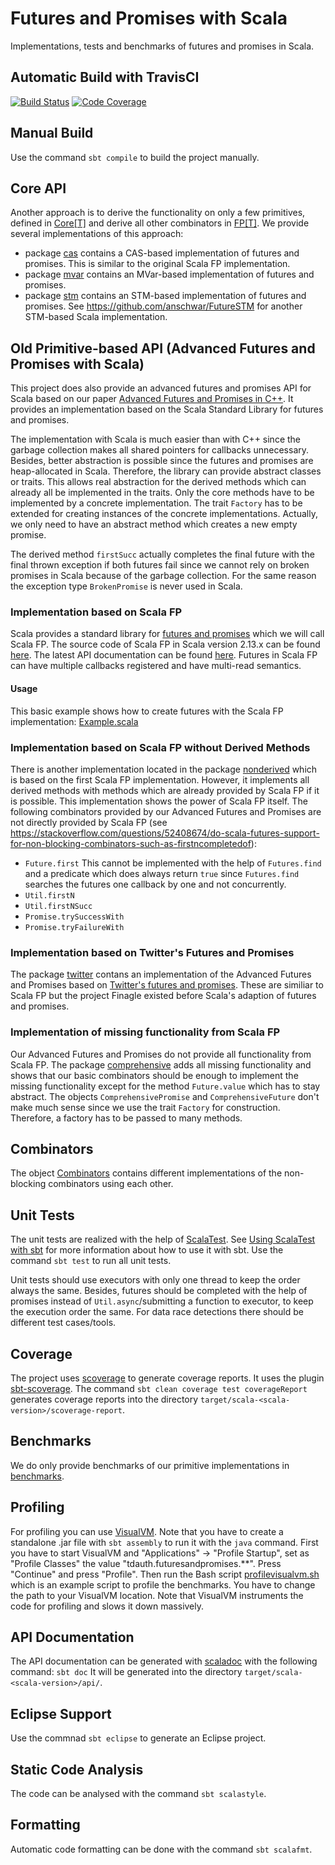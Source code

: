 # Futures and Promises with Scala

Implementations, tests and benchmarks of futures and promises in Scala.

## Automatic Build with TravisCI
[![Build Status](https://travis-ci.org/tdauth/scala-futures-promises.svg?branch=master)](https://travis-ci.org/tdauth/scala-futures-promises)
[![Code Coverage](https://img.shields.io/codecov/c/github/tdauth/scala-futures-promises/master.svg)](https://codecov.io/github/tdauth/scala-futures-promises?branch=master)

## Manual Build
Use the command `sbt compile` to build the project manually.

## Core API
Another approach is to derive the functionality on only a few primitives, defined in [Core[T]](./src/main/scala/tdauth/futuresandpromises/core/Core.scala)
and derive all other combinators in [FP[T]](./src/main/scala/tdauth/futuresandpromises/core/FP.scala).
We provide several implementations of this approach:

* package [cas](./src/main/scala/tdauth/futuresandpromises/core/cas) contains a CAS-based implementation of futures and promises.
This is similar to the original Scala FP implementation.
* package [mvar](./src/main/scala/tdauth/futuresandpromises/core/mvar) contains an MVar-based implementation of futures and promises.
* package [stm](./src/main/scala/tdauth/futuresandpromises/core/stm) contains an STM-based implementation of futures and promises. See <https://github.com/anschwar/FutureSTM> for another STM-based Scala implementation.


## Old Primitive-based API (Advanced Futures and Promises with Scala)

This project does also provide an advanced futures and promises API for Scala based on our paper [Advanced Futures and Promises in C++](http://www.home.hs-karlsruhe.de/~suma0002/publications/advanced-futures-promises-cpp.pdf).
It provides an implementation based on the Scala Standard Library for futures and promises.

The implementation with Scala is much easier than with C++ since the garbage collection makes all shared pointers for callbacks unnecessary.
Besides, better abstraction is possible since the futures and promises are heap-allocated in Scala.
Therefore, the library can provide abstract classes or traits.
This allows real abstraction for the derived methods which can already all be implemented in the traits.
Only the core methods have to be implemented by a concrete implementation.
The trait `Factory` has to be extended for creating instances of the concrete implementations.
Actually, we only need to have an abstract method which creates a new empty promise.

The derived method `firstSucc` actually completes the final future with the final thrown exception if both futures fail since we cannot rely on broken promises in Scala because of the garbage collection.
For the same reason the exception type `BrokenPromise` is never used in Scala.


### Implementation based on Scala FP
Scala provides a standard library for [futures and promises](http://docs.scala-lang.org/overviews/core/futures.html) which we will call Scala FP.
The source code of Scala FP in Scala version 2.13.x can be found [here](https://github.com/scala/scala/tree/2.13.x/src/library/scala/concurrent).
The latest API documentation can be found [here](https://www.scala-lang.org/api/current/scala/concurrent/index.html).
Futures in Scala FP can have multiple callbacks registered and have multi-read semantics.

#### Usage
This basic example shows how to create futures with the Scala FP implementation: [Example.scala](./src/main/scala/tdauth/futuresandpromises/example/Example.scala)

### Implementation based on Scala FP without Derived Methods
There is another implementation located in the package [nonderived](./src/main/scala/tdauth/futuresandpromises/nonderived) which is based on the first Scala FP implementation.
However, it implements all derived methods with methods which are already provided by Scala FP if it is possible.
This implementation shows the power of Scala FP itself.
The following combinators provided by our Advanced Futures and Promises are not directly provided by Scala FP (see <https://stackoverflow.com/questions/52408674/do-scala-futures-support-for-non-blocking-combinators-such-as-firstncompletedof>):
* `Future.first` This cannot be implemented with the help of `Futures.find` and a predicate which does always return `true` since `Futures.find` searches the futures one callback by one and not concurrently.
* `Util.firstN`
* `Util.firstNSucc`
* `Promise.trySuccessWith`
* `Promise.tryFailureWith`

### Implementation based on Twitter's Futures and Promises
The package [twitter](./src/main/scala/tdauth/futuresandpromises/twitter) contans an implementation of the Advanced Futures and Promises based on [Twitter's futures and promises](https://twitter.github.io/util/).
These are similiar to Scala FP but the project Finagle existed before Scala's adaption of futures and promises.

### Implementation of missing functionality from Scala FP
Our Advanced Futures and Promises do not provide all functionality from Scala FP.
The package [comprehensive](./src/main/scala/tdauth/futuresandpromises/comprehensive) adds all missing functionality and shows that our basic combinators should be enough to implement the missing functionality except for the method `Future.value` which has to stay abstract.
The objects `ComprehensivePromise` and `ComprehensiveFuture` don't make much sense since we use the trait `Factory` for construction.
Therefore, a factory has to be passed to many methods.

## Combinators
The object [Combinators](./src/main/scala/tdauth/futuresandpromises/combinators/Combinators.scala) contains different implementations of the non-blocking combinators using each other.

## Unit Tests
The unit tests are realized with the help of [ScalaTest](http://www.scalatest.org/).
See [Using ScalaTest with sbt](http://www.scalatest.org/user_guide/using_scalatest_with_sbt) for more information about how to use it with sbt.
Use the command `sbt test` to run all unit tests.

Unit tests should use executors with only one thread to keep the order always the same.
Besides, futures should be completed with the help of promises instead of `Util.async`/submitting a function to executor, to keep the execution order the same.
For data race detections there should be different test cases/tools.

## Coverage
The project uses [scoverage](http://scoverage.org/) to generate coverage reports.
It uses the plugin [sbt-scoverage](https://github.com/scoverage/sbt-scoverage).
The command `sbt clean coverage test coverageReport` generates coverage reports into the directory `target/scala-<scala-version>/scoverage-report`.

## Benchmarks
We do only provide benchmarks of our primitive implementations in [benchmarks](./src/main/scala/tdauth/futuresandpromises/benchmarks/Benchmarks.scala).

## Profiling
For profiling you can use [VisualVM](https://visualvm.github.io/).
Note that you have to create a standalone .jar file with `sbt assembly` to run it with the `java` command.
First you have to start VisualVM and "Applications" -> "Profile Startup", set as "Profile Classes" the value "tdauth.futuresandpromises.**".
Press "Continue" and press "Profile".
Then run the Bash script [profilevisualvm.sh](./profilevisualvm.sh) which is an example script to profile the benchmarks.
You have to change the path to your VisualVM location.
Note that VisualVM instruments the code for profiling and slows it down massively.

## API Documentation
The API documentation can be generated with [scaladoc](https://docs.scala-lang.org/style/scaladoc.html) with the following command: `sbt doc`
It will be generated into the directory `target/scala-<scala-version>/api/`.

## Eclipse Support
Use the commnad `sbt eclipse` to generate an Eclipse project.

## Static Code Analysis
The code can be analysed with the command `sbt scalastyle`.

## Formatting
Automatic code formatting can be done with the command `sbt scalafmt`.